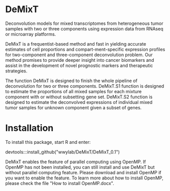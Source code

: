 # DeMixT
Deconvolution models for mixed transcriptomes from heterogeneous tumor samples with two or three components using expression data from RNAseq or microarray platforms.

DeMixT is a frequentist-based method and fast in yielding accurate estimates of cell proportions and compart-ment-specific expression profiles for two-component and three-component deconvolution problem. Our method promises to provide deeper insight into cancer biomarkers and assist in the development of novel prognostic markers and therapeutic strategies. 

The function DeMixT is designed to finish the whole pipeline of deconvolution for two or three components. DeMixT.S1 function is designed to estimate the proportions of all mixed samples for each mixture component with or without subsetting gene set. DeMixT.S2 function is designed to estimate the deconvolved expressions of individual mixed tumor samples for unknown component given a subset of genes.

# Installation
To install this package, start R and enter:

devtools:::install_github("wwylab/DeMixT/DeMixT_0.1")

DeMixT enables the feature of parallel computing using OpenMP. If OpenMP has not been installed, you can still install and use DeMixT but without parallel computing feature. Please download and install OpenMP if you want to enable the feature. To learn more about how to install OpenMP, please check the file "How to install OpenMP.docx".
